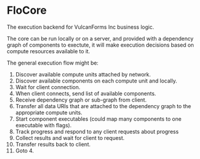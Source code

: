 # FloCore
The execution backend for VulcanForms Inc business logic.

The core can be run locally or on a server, and provided with a dependency graph of components to exectute, it will make execution decisions based on compute resources available to it.

The general execution flow might be:
1. Discover available compute units attached by network.
2. Discover available components on each compute unit and locally.
3. Wait for client connection.
4. When client connects, send list of available components.
5. Receive dependency graph or sub-graph from client.
6. Transfer all data URIs that are attached to the dependency graph to the appropriate compute units.
7. Start component executables (could map many components to one executable with flags).
8. Track progress and respond to any client requests about progress
9. Collect results and wait for client to request.
10. Transfer results back to client.
11. Goto 4.
